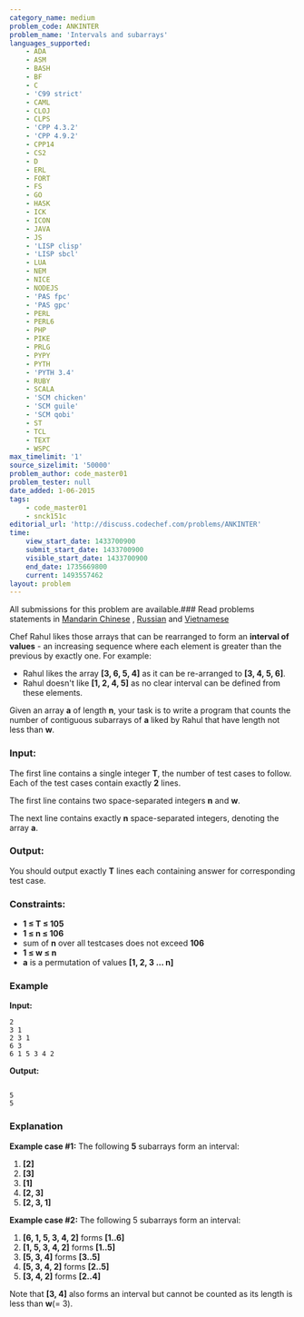 ```yaml
---
category_name: medium
problem_code: ANKINTER
problem_name: 'Intervals and subarrays'
languages_supported:
    - ADA
    - ASM
    - BASH
    - BF
    - C
    - 'C99 strict'
    - CAML
    - CLOJ
    - CLPS
    - 'CPP 4.3.2'
    - 'CPP 4.9.2'
    - CPP14
    - CS2
    - D
    - ERL
    - FORT
    - FS
    - GO
    - HASK
    - ICK
    - ICON
    - JAVA
    - JS
    - 'LISP clisp'
    - 'LISP sbcl'
    - LUA
    - NEM
    - NICE
    - NODEJS
    - 'PAS fpc'
    - 'PAS gpc'
    - PERL
    - PERL6
    - PHP
    - PIKE
    - PRLG
    - PYPY
    - PYTH
    - 'PYTH 3.4'
    - RUBY
    - SCALA
    - 'SCM chicken'
    - 'SCM guile'
    - 'SCM qobi'
    - ST
    - TCL
    - TEXT
    - WSPC
max_timelimit: '1'
source_sizelimit: '50000'
problem_author: code_master01
problem_tester: null
date_added: 1-06-2015
tags:
    - code_master01
    - snck151c
editorial_url: 'http://discuss.codechef.com/problems/ANKINTER'
time:
    view_start_date: 1433700900
    submit_start_date: 1433700900
    visible_start_date: 1433700900
    end_date: 1735669800
    current: 1493557462
layout: problem
---
```

All submissions for this problem are available.###  Read problems statements in [Mandarin Chinese](http://www.codechef.com/download/translated/SNCK151C/mandarin/ANKINTER.pdf) , [Russian](http://www.codechef.com/download/translated/SNCK151C/russian/ANKINTER.pdf) and [Vietnamese](http://www.codechef.com/download/translated/SNCK151C/vietnamese/ANKINTER.pdf)

Chef Rahul likes those arrays that can be rearranged to form an **interval of values** - an increasing sequence where each element is greater than the previous by exactly one. For example:

- Rahul likes the array **\[3, 6, 5, 4\]** as it can be re-arranged to **\[3, 4, 5, 6\]**.
- Rahul doesn't like **\[1, 2, 4, 5\]** as no clear interval can be defined from these elements.

Given an array **a** of length **n**, your task is to write a program that counts the number of contiguous subarrays of **a** liked by Rahul that have length not less than **w**.

### Input:

The first line contains a single integer **T**, the number of test cases to follow. Each of the test cases contain exactly **2** lines.

The first line contains two space-separated integers **n** and **w**.

The next line contains exactly **n** space-separated integers, denoting the array **a**.

### Output:

You should output exactly **T** lines each containing answer for corresponding test case.

### Constraints:

- **1 ≤ T ≤ 105**
- **1 ≤ n ≤ 106**
- sum of **n** over all testcases does not exceed **106**
- **1 ≤ w ≤ n**
- **a** is a permutation of values **\[1, 2, 3 ... n\]**

### Example

**Input:**

```
2
3 1
2 3 1
6 3
6 1 5 3 4 2 

```
**Output:**

```

5
5  

```
### Explanation

**Example case #1:**
The following **5** subarrays form an interval:

1. **\[2\]**
2. **\[3\]**
3. **\[1\]**
4. **\[2, 3\]**
5. **\[2, 3, 1\]**

**Example case #2:**
The following 5 subarrays form an interval:

1. **\[6, 1, 5, 3, 4, 2\]** forms **\[1..6\]**
2. **\[1, 5, 3, 4, 2\]** forms **\[1..5\]**
3. **\[5, 3, 4\]** forms **\[3..5\]**
4. **\[5, 3, 4, 2\]** forms **\[2..5\]**
5. **\[3, 4, 2\]** forms **\[2..4\]**

Note that **\[3, 4\]** also forms an interval but cannot be counted as its length is less than **w**(= 3).